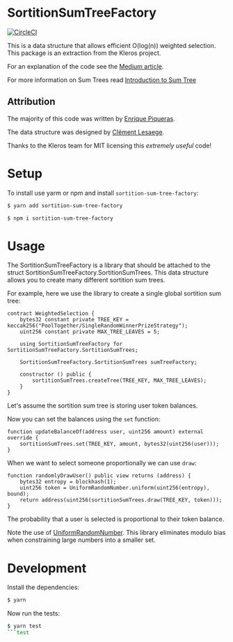 # SortitionSumTreeFactory

[![CircleCI](https://circleci.com/gh/pooltogether/sortition-sum-tree-factory.svg?style=svg)](https://circleci.com/gh/pooltogether/sortition-sum-tree-factory)

This is a data structure that allows efficient O(log(n)) weighted selection.  This package is an extraction from the Kleros project.  

For an explanation of the code see the [Medium article](https://medium.com/kleros/an-efficient-data-structure-for-blockchain-sortition-15d202af3247).

For more information on Sum Trees read [Introduction to Sum Tree](https://www.fcodelabs.com/2019/03/18/Sum-Tree-Introduction/)

## Attribution

The majority of this code was written by [Enrique Piqueras](https://twitter.com/epiqueras1).

The data structure was designed by [Clément Lesaege](https://twitter.com/clesaege).

Thanks to the Kleros team for MIT licensing this *extremely useful* code!

# Setup

To install use yarm or npm and install `sortition-sum-tree-factory`:

```sh
$ yarn add sortition-sum-tree-factory
```

```sh
$ npm i sortition-sum-tree-factory
```

# Usage

The SortitionSumTreeFactory is a library that should be attached to the struct SortitionSumTreeFactory.SortitionSumTrees.  This data structure allows you to create many different sortition sum trees.

For example, here we use the library to create a single global sortition sum tree:

```solidity
contract WeightedSelection {
    bytes32 constant private TREE_KEY = keccak256("PoolTogether/SingleRandomWinnerPrizeStrategy");
    uint256 constant private MAX_TREE_LEAVES = 5;

    using SortitionSumTreeFactory for SortitionSumTreeFactory.SortitionSumTrees;

    SortitionSumTreeFactory.SortitionSumTrees sumTreeFactory;

    constructor () public {
        sortitionSumTrees.createTree(TREE_KEY, MAX_TREE_LEAVES);
    }
}
```

Let's assume the sortition sum tree is storing user token balances.

Now you can set the balances using the `set` function:

```solidity
function updateBalanceOf(address user, uint256 amount) external override {
    sortitionSumTrees.set(TREE_KEY, amount, bytes32(uint256(user)));
}
```

When we want to select someone proportionally we can use `draw`:

```solidity
function randomlyDrawUser() public view returns (address) {
    bytes32 entropy = blockhash(1);
    uint256 token = UniformRandomNumber.uniform(uint256(entropy), bound);
    return address(uint256(sortitionSumTrees.draw(TREE_KEY, token)));
}
```

The probability that a user is selected is proportional to their token balance.

Note the use of [UniformRandomNumber](https://github.com/pooltogether/uniform-random-number).  This library eliminates modulo bias when constraining large numbers into a smaller set.

# Development

Install the dependencies:

```sh
$ yarn
```

Now run the tests:

```sh
$ yarn test
```test
